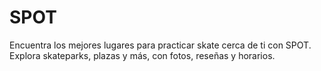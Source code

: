 # SPOT
Encuentra los mejores lugares para practicar skate cerca de ti con SPOT. Explora skateparks, plazas y más, con fotos, reseñas y horarios.
